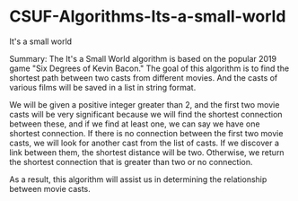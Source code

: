 # CSUF-Algorithms-Its-a-small-world
It's a small world

Summary: The It's a Small World algorithm is based on the popular 2019 game "Six Degrees of Kevin Bacon." The goal of this algorithm is to find the shortest path between two casts from different movies. And the casts of various films will be saved in a list in string format.

We will be given a positive integer greater than 2, and the first two movie casts will be very significant because we will find the shortest connection between these, and if we find at least one, we can say we have one shortest connection. If there is no connection between the first two movie casts, we will look for another cast from the list of casts. If we discover a link between them, the shortest distance will be two. Otherwise, we return the shortest connection that is greater than two or no connection.

As a result, this algorithm will assist us in determining the relationship between movie casts.

